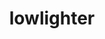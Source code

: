 ---
title: lowlighter
github: https://github.com/lowlighter
mode: dark
transition: 1s
score: 98.9
archetype:
- Stats and Metrics
- Innovative
- Dynamic
---